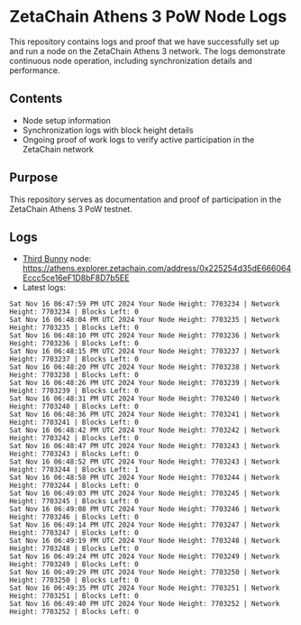 # ZetaChain Athens 3 PoW Node Logs
This repository contains logs and proof that we have successfully set up and run a node on the ZetaChain Athens 3 network. The logs demonstrate continuous node operation, including synchronization details and performance.

## Contents
- Node setup information
- Synchronization logs with block height details
- Ongoing proof of work logs to verify active participation in the ZetaChain network

## Purpose
This repository serves as documentation and proof of participation in the ZetaChain Athens 3 PoW testnet.

## Logs

- [Third Bunny](https://thirdbunny.xyz/) node: https://athens.explorer.zetachain.com/address/0x225254d35dE666064Eccc5ce16eF1D8bF8D7b5EE
- Latest logs:
```
Sat Nov 16 06:47:59 PM UTC 2024 Your Node Height: 7703234 | Network Height: 7703234 | Blocks Left: 0
Sat Nov 16 06:48:04 PM UTC 2024 Your Node Height: 7703235 | Network Height: 7703235 | Blocks Left: 0
Sat Nov 16 06:48:10 PM UTC 2024 Your Node Height: 7703236 | Network Height: 7703236 | Blocks Left: 0
Sat Nov 16 06:48:15 PM UTC 2024 Your Node Height: 7703237 | Network Height: 7703237 | Blocks Left: 0
Sat Nov 16 06:48:20 PM UTC 2024 Your Node Height: 7703238 | Network Height: 7703238 | Blocks Left: 0
Sat Nov 16 06:48:26 PM UTC 2024 Your Node Height: 7703239 | Network Height: 7703239 | Blocks Left: 0
Sat Nov 16 06:48:31 PM UTC 2024 Your Node Height: 7703240 | Network Height: 7703240 | Blocks Left: 0
Sat Nov 16 06:48:36 PM UTC 2024 Your Node Height: 7703241 | Network Height: 7703241 | Blocks Left: 0
Sat Nov 16 06:48:42 PM UTC 2024 Your Node Height: 7703242 | Network Height: 7703242 | Blocks Left: 0
Sat Nov 16 06:48:47 PM UTC 2024 Your Node Height: 7703243 | Network Height: 7703243 | Blocks Left: 0
Sat Nov 16 06:48:52 PM UTC 2024 Your Node Height: 7703243 | Network Height: 7703244 | Blocks Left: 1
Sat Nov 16 06:48:58 PM UTC 2024 Your Node Height: 7703244 | Network Height: 7703244 | Blocks Left: 0
Sat Nov 16 06:49:03 PM UTC 2024 Your Node Height: 7703245 | Network Height: 7703245 | Blocks Left: 0
Sat Nov 16 06:49:08 PM UTC 2024 Your Node Height: 7703246 | Network Height: 7703246 | Blocks Left: 0
Sat Nov 16 06:49:14 PM UTC 2024 Your Node Height: 7703247 | Network Height: 7703247 | Blocks Left: 0
Sat Nov 16 06:49:19 PM UTC 2024 Your Node Height: 7703248 | Network Height: 7703248 | Blocks Left: 0
Sat Nov 16 06:49:24 PM UTC 2024 Your Node Height: 7703249 | Network Height: 7703249 | Blocks Left: 0
Sat Nov 16 06:49:29 PM UTC 2024 Your Node Height: 7703250 | Network Height: 7703250 | Blocks Left: 0
Sat Nov 16 06:49:35 PM UTC 2024 Your Node Height: 7703251 | Network Height: 7703251 | Blocks Left: 0
Sat Nov 16 06:49:40 PM UTC 2024 Your Node Height: 7703252 | Network Height: 7703252 | Blocks Left: 0
```
